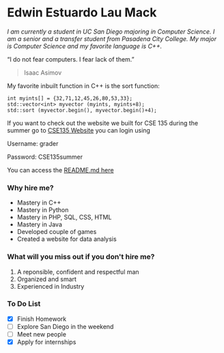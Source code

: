 # **Edwin Estuardo Lau Mack**
*I am currently a student in UC San Diego majoring in Computer Science. I am a senior and a transfer student from Pasadena City College. My major is Computer Science and my favorite language is C++.*

“I do not fear computers. I fear lack of them.”
> Isaac Asimov

My favorite inbuilt function in C++ is the sort function:
```
int myints[] = {32,71,12,45,26,80,53,33};
std::vector<int> myvector (myints, myints+8);              
std::sort (myvector.begin(), myvector.begin()+4);
```
If you want to check out the website we built for CSE 135 during the summer go to [CSE135 Website](https://cse-135.site/)
you can login using

Username: grader

Password: CSE135summer

You can access the [README.md here](README.md)

### **Why hire me?**
- Mastery in C++
- Mastery in Python
- Mastery in PHP, SQL, CSS, HTML
- Mastery in Java
- Developed couple of games
- Created a website for data analysis

### **What will you miss out if you don't hire me?**
1. A reponsible, confident and respectful man
2. Organized and smart
3. Experienced in Industry

### **To Do List**
- [x] Finish Homework
- [ ] Explore San Diego in the weekend
- [ ] Meet new people
- [x] Apply for internships
